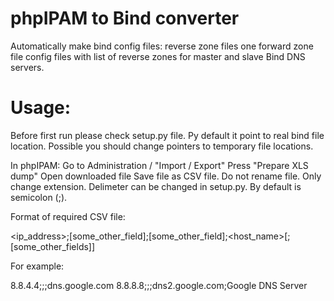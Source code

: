 # phpIPAM to Bind converter

Automatically make bind config files:
reverse zone files
one forward zone file
config files with list of reverse zones for master and slave Bind DNS servers.

# Usage:

Before first run please check setup.py file. Py default it point to real bind file location. Possible you should change pointers to temporary file locations.

In phpIPAM:
Go to Administration / "Import / Export"
Press "Prepare XLS dump"
Open downloaded file
Save file as CSV file. Do not rename file. Only change extension.
Delimeter can be changed in setup.py. By default is semicolon (;).

Format of required CSV file:

<ip_address>;[some_other_field];[some_other_field];<host_name>[;[some_other_fields]]

For example:

8.8.4.4;;;dns.google.com
8.8.8.8;;;dns2.google.com;Google DNS Server